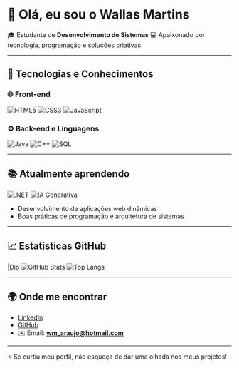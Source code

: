 # 👋 Olá, eu sou o Wallas Martins

🎓 Estudante de **Desenvolvimento de Sistemas**
💻 Apaixonado por tecnologia, programação e soluções criativas

---

## 🚀 Tecnologias e Conhecimentos

### 🌐 Front-end

![HTML5](https://img.shields.io/badge/HTML5-E34F26?style=for-the-badge\&logo=html5\&logoColor=white)
![CSS3](https://img.shields.io/badge/CSS3-1572B6?style=for-the-badge\&logo=css3\&logoColor=white)
![JavaScript](https://img.shields.io/badge/JavaScript-F7DF1E?style=for-the-badge\&logo=javascript\&logoColor=black)

### ⚙️ Back-end e Linguagens

![Java](https://img.shields.io/badge/Java-007396?style=for-the-badge\&logo=openjdk\&logoColor=white)
![C++](https://img.shields.io/badge/C++-00599C?style=for-the-badge\&logo=cplusplus\&logoColor=white)
![SQL](https://img.shields.io/badge/SQL-4479A1?style=for-the-badge\&logo=postgresql\&logoColor=white)

---

## 📚 Atualmente aprendendo

![.NET](https://img.shields.io/badge/.NET-512BD4?style=for-the-badge\&logo=dotnet\&logoColor=white)
![IA Generativa](https://img.shields.io/badge/IA%20Generativa-000000?style=for-the-badge\&logo=openai\&logoColor=white)

* Desenvolvimento de aplicações web dinâmicas
* Boas práticas de programação e arquitetura de sistemas

---

## 📈 Estatísticas GitHub
|[Dio](https://web.dio.me/users/wm_araujo?tab=achievements)
![GitHub Stats](https://github-readme-stats.vercel.app/api?username=SeuUsuario\&show_icons=true\&theme=dracula)
![Top Langs](https://github-readme-stats.vercel.app/api/top-langs/?username=SeuUsuario\&layout=compact\&theme=dracula)

---

## 🌍 Onde me encontrar

* [LinkedIn](https://www.linkedin.com/in/wallas-martins-a56382164/)
* [GitHub](https://github.com/Nrmahic)
* ✉️ Email: **[wm_araujo@hotmail.com](mailto:wm_araujo@hotmail.com)**

---

⭐ Se curtiu meu perfil, não esqueça de dar uma olhada nos meus projetos!
